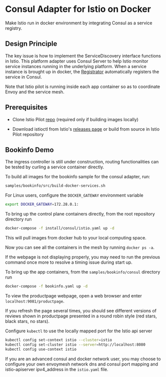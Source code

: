 # Consul Adapter for Istio on Docker

Make Istio run in docker environment by integrating Consul as a service registry.

## Design Principle

The key issue is how to implement the ServiceDiscovery interface functions in Istio.
This platform adapter uses Consul Server to help Istio monitor service instances running in the underlying platform.
When a service instance is brought up in docker, the [Registrator](http://gliderlabs.github.io/registrator/latest/)
automatically registers the service in Consul.

Note that Istio pilot is running inside each app container so as to coordinate Envoy and the service mesh.

## Prerequisites

* Clone Istio Pilot [repo](https://github.com/istio/pilot) (required only if building images locally)

* Download istioctl from Istio's [releases page](https://github.com/istio/istio/releases) or build from
source in Istio Pilot repository

## Bookinfo Demo

The ingress controller is still under construction, routing functionalities can be tested by curling a service container directly.

To build all images for the bookinfo sample for the consul adapter, run:

```bash
samples/bookinfo/src/build-docker-services.sh
```

For Linux users, configure the `DOCKER_GATEWAY` environment variable

```bash
export DOCKER_GATEWAY=172.28.0.1:
```

To bring up the control plane containers directly, from the root repository directory run

```bash
docker-compose -f install/consul/istio.yaml up -d
```

This will pull images from docker hub to your local computing space.

Now you can see all the containers in the mesh by running `docker ps -a`.

If the webpage is not displaying properly, you may need to run the previous command once more to resolve a timing issue during start up.

To bring up the app containers, from the `samples/bookinfo/consul` directory run

```bash
docker-compose -f bookinfo.yaml up -d
```

To view the productpage webpage, open a web browser and enter `localhost:9081/productpage`.

If you refresh the page several times, you should see different versions of reviews shown in productpage presented in a round robin style (red stars, black stars, no stars).

Configure `kubectl` to use the locally mapped port for the Istio api server

```bash
kubectl config set-context istio --cluster=istio
kubectl config set-cluster istio --server=http://localhost:8080
kubectl config use-context istio
```

If you are an advanced consul and docker network user, you may choose to configure your own envoymesh network dns and consul port mapping and istio-apiserver ipv4_address in the `istio.yaml` file.
